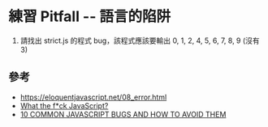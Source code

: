 # 練習 Pitfall -- 語言的陷阱

1. 請找出 strict.js 的程式 bug，該程式應該要輸出 0, 1, 2, 4, 5, 6, 7, 8, 9 (沒有 3)





## 參考
* https://eloquentjavascript.net/08_error.html
* [What the f*ck JavaScript?](https://github.com/denysdovhan/wtfjs/blob/master/README-zh-cn.md)
* [10 COMMON JAVASCRIPT BUGS AND HOW TO AVOID THEM](https://www.dummies.com/web-design-development/javascript/10-common-javascript-bugs-and-how-to-avoid-them/)